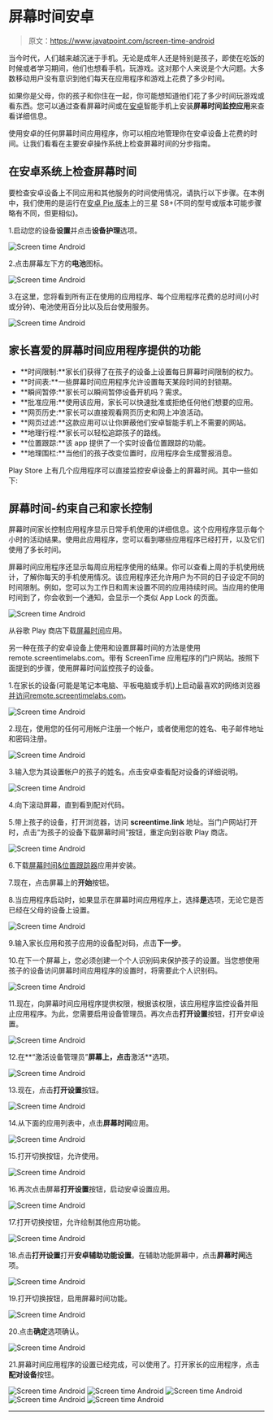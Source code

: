 # 屏幕时间安卓

> 原文：<https://www.javatpoint.com/screen-time-android>

当今时代，人们越来越沉迷于手机。无论是成年人还是特别是孩子，即使在吃饭的时候或者学习期间，他们也想看手机，玩游戏。这对那个人来说是个大问题。大多数移动用户没有意识到他们每天在应用程序和游戏上花费了多少时间。

如果你是父母，你的孩子和你住在一起，你可能想知道他们花了多少时间玩游戏或看东西。您可以通过查看屏幕时间或在[安卓](https://www.javatpoint.com/android-tutorial)智能手机上安装**屏幕时间监控应用**来查看详细信息。

使用安卓的任何屏幕时间应用程序，你可以相应地管理你在安卓设备上花费的时间。让我们看看在主要安卓操作系统上检查屏幕时间的分步指南。

## 在安卓系统上检查屏幕时间

要检查安卓设备上不同应用和其他服务的时间使用情况，请执行以下步骤。在本例中，我们使用的是运行在[安卓 Pie 版本](https://www.javatpoint.com/android-pie)上的三星 S8+(不同的型号或版本可能步骤略有不同，但更相似)。

1.启动您的设备**设置**并点击**设备护理**选项。

![Screen time Android](img/c55536288fba04277d0182f84de0e3f7.png)

2.点击屏幕左下方的**电池**图标。

![Screen time Android](img/b57cf5e9b815bb1e1e837e72b70fe56a.png)

3.在这里，您将看到所有正在使用的应用程序、每个应用程序花费的总时间(小时或分钟)、电池使用百分比以及后台使用服务。

![Screen time Android](img/e5a15071e33270078492d7e9c4493ed6.png)

## 家长喜爱的屏幕时间应用程序提供的功能

*   **时间限制:**家长们获得了在孩子的设备上设置每日屏幕时间限制的权力。
*   **时间表:**一些屏幕时间应用程序允许设置每天某段时间的封锁期。
*   **瞬间暂停:**家长可以瞬间暂停设备开机吗？需求。
*   **批准应用:**使用该应用，家长可以快速批准或拒绝任何他们想要的应用。
*   **网页历史:**家长可以直接观看网页历史和网上冲浪活动。
*   **网页过滤:**这款应用可以让你屏蔽他们安卓智能手机上不需要的网站。
*   **地理行程:**家长可以轻松追踪孩子的路线。
*   **位置跟踪:**该 app 提供了一个实时设备位置跟踪的功能。
*   **地理围栏:**当他们的孩子改变位置时，应用程序会生成警报消息。

Play Store 上有几个应用程序可以直接监控安卓设备上的屏幕时间。其中一些如下:

## 屏幕时间-约束自己和家长控制

屏幕时间家长控制应用程序显示日常手机使用的详细信息。这个应用程序显示每个小时的活动结果。使用此应用程序，您可以看到哪些应用程序已经打开，以及它们使用了多长时间。

屏幕时间应用程序还显示每周应用程序使用的结果。你可以查看上周的手机使用统计，了解你每天的手机使用情况。该应用程序还允许用户为不同的日子设定不同的时间限制。例如，您可以为工作日和周末设置不同的应用持续时间。当应用的使用时间到了，你会收到一个通知，会显示一个类似 App Lock 的页面。

![Screen time Android](img/639cda8739276f2c9100b1f3900acf36.png)

从谷歌 Play 商店下载[屏幕时间](https://play.google.com/store/apps/details?id=master.app.screentime&hl=en_IN)应用。

另一种在孩子的安卓设备上使用和设置屏幕时间的方法是使用 remote.screentimelabs.com。带有 ScreenTime 应用程序的门户网站。按照下面提到的步骤，使用屏幕时间监控孩子的设备。

1.在家长的设备(可能是笔记本电脑、平板电脑或手机)上启动最喜欢的网络浏览器[并访问](https://www.javatpoint.com/browsers)[remote.screentimelabs.com](https://remote.screentimelabs.com/)。

![Screen time Android](img/beb30a1ba141e424bee565759893dec7.png)

2.现在，使用您的任何可用帐户注册一个帐户，或者使用您的姓名、电子邮件地址和密码注册。

![Screen time Android](img/cdbb4f8fdbe2e15e8a526dae53f27b84.png)

3.输入您为其设置帐户的孩子的姓名。点击安卓查看配对设备的详细说明。

![Screen time Android](img/8291c4c35499761479f8a140da1ff7ce.png)

4.向下滚动屏幕，直到看到配对代码。

5.带上孩子的设备，打开浏览器，访问 **screentime.link** 地址。当门户网站打开时，点击“为孩子的设备下载屏幕时间”按钮，重定向到谷歌 Play 商店。

![Screen time Android](img/b0914698188dfac199c12fbb4a7a0c09.png)

6.下载[屏幕时间&位置跟踪器](https://play.google.com/store/apps/details?id=com.screentime.rc)应用并安装。

7.现在，点击屏幕上的**开始**按钮。

8.当应用程序启动时，如果显示在屏幕时间应用程序上，选择**是**选项，无论它是否已经在父母的设备上设置。

![Screen time Android](img/c890ed389100ea48bccc99a43238a7f4.png)

9.输入家长应用和孩子应用的设备配对码，点击**下一步**。

10.在下一个屏幕上，您必须创建一个个人识别码来保护孩子的设置。当您想使用孩子的设备访问屏幕时间应用程序的设置时，将需要此个人识别码。

![Screen time Android](img/1fe859648a0f406b48343884af20360d.png)

11.现在，向屏幕时间应用程序提供权限，根据该权限，该应用程序监控设备并阻止应用程序。为此，您需要启用设备管理员。再次点击**打开设置**按钮，打开安卓设置。

![Screen time Android](img/aaa117ec67235c4e855f999d1f648c6d.png)

12.在**“激活设备管理员”**屏幕上，点击**激活**选项。

![Screen time Android](img/4d271654f8408f46169e8ecca31edc07.png)

13.现在，点击**打开设置**按钮。

![Screen time Android](img/e57fff124e131fb0c25d448275fb37c4.png)

14.从下面的应用列表中，点击**屏幕时间**应用。

![Screen time Android](img/7830bc1e945e32161a427dd678cb4555.png)

15.打开切换按钮，允许使用。

![Screen time Android](img/3473e71f64d09468a2c6eb2860c1f325.png)

16.再次点击屏幕**打开设置**按钮，启动安卓设置应用。

![Screen time Android](img/8c76d12492976c1ab3d01529e7ff4d0b.png)

17.打开切换按钮，允许绘制其他应用功能。

![Screen time Android](img/0130878b391fd546988ce6b21df960d5.png)

18.点击**打开设置**打开**安卓辅助功能设置**。在辅助功能屏幕中，点击**屏幕时间**选项。

![Screen time Android](img/6fa0574fd9b4ec4757ae64eaa172849a.png)

19.打开切换按钮，启用屏幕时间功能。

![Screen time Android](img/fe2e69e74a68893dc32630c18526addf.png)

20.点击**确定**选项确认。

![Screen time Android](img/fcfecb08a4d8e118104f12b05d2a4a21.png)

21.屏幕时间应用程序的设置已经完成，可以使用了。打开家长的应用程序，点击**配对设备**按钮。

![Screen time Android](img/3fa00a155e2265e5db54b08bf3669684.png) ![Screen time Android](img/791612660e1c2e8e6b3f23e13d8cf806.png) ![Screen time Android](img/761aed574f3b28c1990f53e3d4450f6a.png) ![Screen time Android](img/95f4ad008c711cb490486e5ae9a9594e.png) ![Screen time Android](img/9f05bfe6ea33ceb8336fa81b82fb10e3.png)

* * *